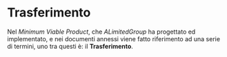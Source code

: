 # Trasferimento

<!--Spiegare che cos'è un trasferimento#super[G], la differenza con ordine#super[G] e riassortimento-->

Nel _Minimum Viable Product_, che _ALimitedGroup_ ha progettato ed implementato, e nei documenti annessi viene fatto riferimento ad una serie di termini, uno tra questi è: il **Trasferimento**.
